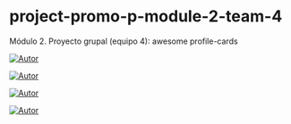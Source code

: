 # project-promo-p-module-2-team-4
Módulo 2. Proyecto grupal (equipo 4): awesome profile-cards

[![Autor](https://img.shields.io/badge/GitHub-Clara%20Miranda%20Zapata-blueviolet?style=flat&logo=github)](https://github.com/miranda-zapata)  

[![Autor](https://img.shields.io/badge/GitHub-Elena%20Palomar%20Llorente-blue?style=flat&logo=github)](https://github.com/ElenaPal) 

[![Autor](https://img.shields.io/badge/GitHub-Gracia%20Garrido%20Pintado-green?style=flat&logo=github)](https://github.com/graciagarpin) 

[![Autor](https://img.shields.io/badge/GitHub-Paula%20Gomez%20Ariza-orange?style=flat&logo=github)](https://github.com/pgomezariza) 
